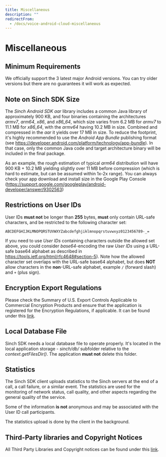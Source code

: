 ```yaml
---
title: Miscellaneous
description: ""
redirectFrom:
  - /docs/voice-android-cloud-miscellaneous
---
```


# Miscellaneous

## Minimum Requirements

We officially support the 3 latest major Android versions. You can try older versions but there are no guarantees it will work as expected.

## Note on Sinch SDK Size

The _Sinch Android SDK aar_ library includes a common Java library of approximately 900 KB, and four binaries containing the architectures _armv7_, _arm64_, _x86_, and *x86_64*, which size varies from 6.2 MB for *armv7* to 11.1 MB for *x86_64*, with the _armv64_ having 10.2 MB in size. Combined and compressed in the _aar_ it yields over 17 MB in size. To reduce the footprint, it's highly recommended to use the _Android App Bundle_ publishing format (see <https://developer.android.com/platform/technology/app-bundle>). In that case, only the common Java code and target architecture binary will be included in the final package.

As an example, the rough estimation of typical _arm64_ distribution will have 900 KB + 10.2 MB yielding slightly over 11 MB before compression (which is hard to estimate, but can be assumed within 1x-2x range).
You can always check your app download and install size in the Google Play Console (<https://support.google.com/googleplay/android-developer/answer/9302563>)

## Restrictions on User IDs

User IDs **must not** be longer than **255** bytes, **must** only contain URL-safe characters, and be restricted to the following character set:

```text
ABCDEFGHIJKLMNOPQRSTUVWXYZabcdefghjiklmnopqrstuvwxyz0123456789-_=
```

If you need to use _User IDs_ containing characters outside the allowed set above, you could consider _base64_-encoding the raw _User IDs_ using a URL-safe base64 alphabet as described in <https://tools.ietf.org/html/rfc4648#section-5>). Note how the allowed character set overlaps with the URL-safe base64 alphabet, but does **NOT** allow characters in the **non**-URL-safe alphabet, example `/` (forward slash) and `+` (plus sign).

## Encryption Export Regulations

Please check the Summary of U.S. Export Controls Applicable to Commercial Encryption Products and ensure that the application is registered for the Encryption Regulations, if applicable. It can be found under this [link](https://www.bis.doc.gov/index.php/policy-guidance/encryption).

## Local Database File

Sinch SDK needs a local database file to operate properly. It's located in the local application storage - _sinch/db/_ subfolder relative to the _context.getFilesDir()_. The application **must not** delete this folder.

## Statistics

The Sinch SDK client uploads statistics to the Sinch servers at the end of a call, a call failure, or a similar event. The statistics are used for the monitoring of network status, call quality, and other aspects regarding the general quality of the service.

Some of the information **is not** anonymous and may be associated with the User ID call participants.

The statistics upload is done by the client in the background.

## Third-Party libraries and Copyright Notices

All Third Party Libraries and Copyright notices can be found under this [link](http://www.sinch.com/legal/third-party-licenses/).
